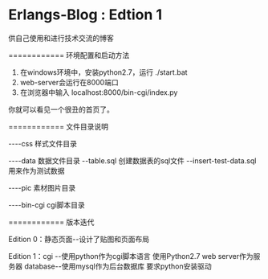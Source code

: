 Erlangs-Blog : Edtion 1
============

供自己使用和进行技术交流的博客

============
环境配置和启动方法

1. 在windows环境中，安装python2.7，运行 ./start.bat
2. web-server会运行在8000端口
3. 在浏览器中输入 localhost:8000/bin-cgi/index.py 

你就可以看见一个很丑的首页了。

============
文件目录说明

----css 						样式文件目录

----data 						数据文件目录
  --table.sql   				创建数据表的sql文件
  --insert-test-data.sql        用来作为测试数据

----pic							素材图片目录

----bin-cgi						cgi脚本目录
				

============
版本迭代

Edition 0：静态页面--设计了贴图和页面布局

Edition 1：cgi --使用python作为cgi脚本语言 
                 使用Python2.7 web server作为服务器
           database--使用mysql作为后台数据库
           			 要求python安装驱动

